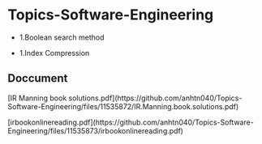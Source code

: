 # Topics-Software-Engineering
<ul><li>1.Boolean search method</li></ul>
<ul><li>1.Index Compression</li></ul>
<h2>Doccument</h2>
<p></p>
<p>[IR Manning book solutions.pdf](https://github.com/anhtn040/Topics-Software-Engineering/files/11535872/IR.Manning.book.solutions.pdf)</p>
<p>[irbookonlinereading.pdf](https://github.com/anhtn040/Topics-Software-Engineering/files/11535873/irbookonlinereading.pdf)</p>
